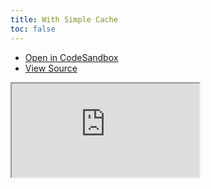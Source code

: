 ```yaml
---
title: With Simple Cache
toc: false
---
```


- [Open in CodeSandbox](https://codesandbox.io/s/github/tanstack/router/tree/main/examples/with-simple-cache)
- [View Source](https://github.com/tanstack/router/tree/main/examples/with-simple-cache)

<iframe
  src="https://codesandbox.io/embed/github/tanstack/router/tree/main/examples/with-simple-cache?autoresize=1&fontsize=14&theme=dark"
  title="tanstack/router: simple"
  sandbox="allow-forms allow-modals allow-popups allow-presentation allow-same-origin allow-scripts"
  style={{
    width: '100%',
    height: '80vh',
    border: '0',
    borderRadius: 8,
    overflow: 'hidden',
    position: 'static',
    zIndex: 0,
  }}
></iframe>
